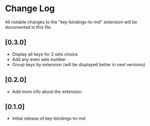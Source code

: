 # Change Log

All notable changes to the "key-bindings-to-md" extension will be documented in this file.

## [0.3.0]

- Display all keys for 2 sets choice
- Add any even sets number
- Group keys by extension (will be displayed better in next versions)

## [0.2.0]

- Add more info about the extension

## [0.1.0]

- Initial release of key-bindings-to-md
  